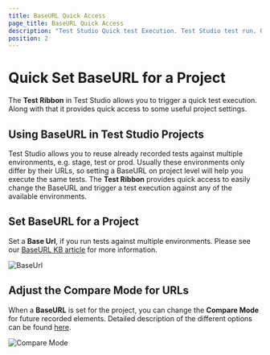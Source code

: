 ```yaml
---
title: BaseURL Quick Access
page_title: BaseURL Quick Access
description: "Test Studio Quick test Execution. Test Studio test run. Quick access the BaseURL. Quick Set BaseURL on project level. "
position: 2
---
```

# Quick Set BaseURL for a Project

The **Test Ribbon** in Test Studio allows you to trigger a quick test execution. Along with that it provides quick access to some useful project settings.

## Using BaseURL in Test Studio Projects

Test Studio allows you to reuse already recorded tests against multiple environments, e.g. stage, test or prod. Usually these environments only differ by their URLs, so setting a BaseURL on project level will help you execute the same tests. The **Test Ribbon** provides quick access to easily change the BaseURL and trigger a test execution against any of the available environments.

## Set BaseURL for a Project

Set a **Base Url**, if you run tests against multiple environments. Please see our <a href="/knowledge-base/test-execution-kb/base-url" target="_blank">BaseURL KB article</a> for more information.

![BaseUrl][12]

## Adjust the Compare Mode for URLs

When a **BaseURL** is set for the project, you can change the **Compare Mode** for future recorded elements. Detailed description of the different options can be found <a href="/features/project-settings/recording-options#elements-page-compare-mode" target="_blank">here</a>.

![Compare Mode][13]

[12]: /img/automated-tests/test-execution/quick-run-baseurl/fig12.png
[13]: /img/automated-tests/test-execution/quick-run-baseurl/fig13.png

